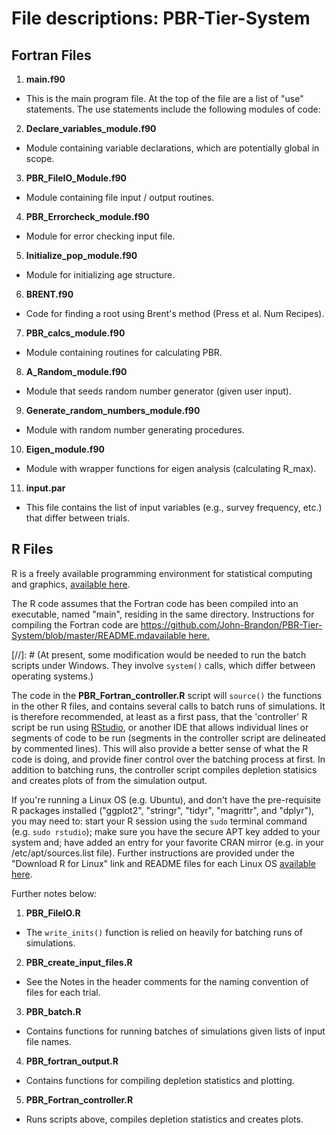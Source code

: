 File descriptions: PBR-Tier-System
===============

## Fortran Files

1. **main.f90** 
  * This is the main program file. At the top of the file are a list of "use" statements. The use statements include the following modules of code: 

2. **Declare_variables_module.f90**  
  * Module containing variable declarations, which are potentially global in scope.

3. **PBR_FileIO_Module.f90**  
  * Module containing file input / output routines.

4. **PBR_Errorcheck_module.f90**  
  * Module for error checking input file. 

5. **Initialize_pop_module.f90**  
  * Module for initializing age structure.

6. **BRENT.f90**  
  * Code for finding a root using Brent's method (Press et al. Num Recipes).

7. **PBR_calcs_module.f90**  
  * Module containing routines for calculating PBR.

8. **A_Random_module.f90**  
  * Module that seeds random number generator (given user input).

9. **Generate_random_numbers_module.f90**  
  * Module with random number generating procedures.

10. **Eigen_module.f90**  
  * Module with wrapper functions for eigen analysis (calculating R_max).

11. **input.par**  
  * This file contains the list of input variables (e.g., survey frequency, etc.) that differ between trials. 

## R Files 
R is a freely available programming environment for statistical computing and graphics, <a href="https://cran.r-project.org/" target="_blank">available here</a>. 

The R code assumes that the Fortran code has been compiled into an executable, named "main", residing in the same directory. Instructions for compiling the Fortran code are https://github.com/John-Brandon/PBR-Tier-System/blob/master/README.md<a href="https://github.com/John-Brandon/PBR-Tier-System/blob/master/README.md" target="_blank">available here.</a>

[//]: # (At present, some modification would be needed to run the batch scripts under Windows. They involve `system()` calls, which differ between operating systems.)

The code in the **PBR_Fortran_controller.R** script will `source()` the functions in the other R files, and contains several calls to batch runs of simulations. It is therefore recommended, at least as a first pass, that the 'controller' R script be run using <a href="https://www.rstudio.com/" target="_blank">RStudio</a>, or another IDE that allows individual lines or segments of code to be run (segments in the controller script are delineated by commented lines). This will also provide a better sense of what the R code is doing, and provide finer control over the batching process at first. In addition to batching runs, the controller script compiles depletion statisics and creates plots of from the simulation output.  

If you're running a Linux OS (e.g. Ubuntu), and don't have the pre-requisite R packages installed ("ggplot2", "stringr", "tidyr", "magrittr", and "dplyr"), you may need to: start your R session using the `sudo` terminal command (e.g. `sudo rstudio`); make sure you have the secure APT key added to your system and; have added an entry for your favorite CRAN mirror (e.g. in your /etc/apt/sources.list file). Further instructions are provided under the "Download R for Linux" link and README files for each Linux OS <a href="https://cran.r-project.org/" target="_blank">available here</a>. 

Further notes below:   

1. **PBR_FileIO.R**
  * The `write_inits()` function is relied on heavily for batching runs of simulations.
  
2. **PBR_create_input_files.R**
  * See the Notes in the header comments for the naming convention of files for each trial.

3. **PBR_batch.R**
  * Contains functions for running batches of simulations given lists of input file names. 

4. **PBR_fortran_output.R**
  * Contains functions for compiling depletion statistics and plotting. 

5. **PBR_Fortran_controller.R**
  * Runs scripts above, compiles depletion statistics and creates plots.
  